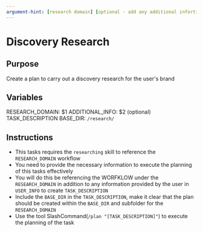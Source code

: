 ```yaml
---
argument-hint: [research domain] [optional - add any additional infortion here]
---
```

# Discovery Research

## Purpose

Create a plan to carry out a discovery research for the user's brand

## Variables 
RESEARCH_DOMAIN: $1
ADDITIONAL_INFO: $2 (optional)
TASK_DESCRIPTION
BASE_DIR: `/research/`


## Instructions

- This tasks requires the `researching` skill to reference the `RESEARCH_DOMAIN` workflow
- You need to provide the necessary information to execute the planning of this tasks effectively
- You will do this be referencing the WORFKLOW under the `RESEARCH_DOMAIN` in addition to any information provided by the user in `USER_INFO` to create `TASK_DESCRIPTION`
- Include the `BASE_DIR` in the `TASK_DESCRIPTION`, make it clear that the plan should be created within the `BASE_DIR` and subfolder for the `RESEARCH_DOMAIN`
- Use the tool SlashCommand(`/plan "[TASK_DESCRIPTION]"`) to execute the planning of the task
